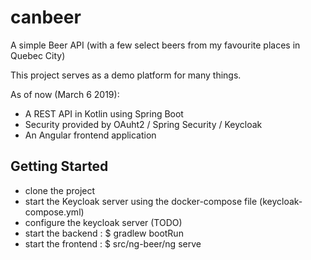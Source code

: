 # canbeer 

A simple Beer API (with a few select beers from my favourite places in Quebec City)

This project serves as a demo platform for many things. 

As of now (March 6 2019):

* A REST API in Kotlin using Spring Boot
* Security provided by OAuht2 / Spring Security / Keycloak
* An Angular frontend application

## Getting Started

* clone the project
* start the Keycloak server using the docker-compose file (keycloak-compose.yml)
* configure the keycloak server (TODO)
* start the backend : $ gradlew bootRun
* start the frontend : $ src/ng-beer/ng serve
